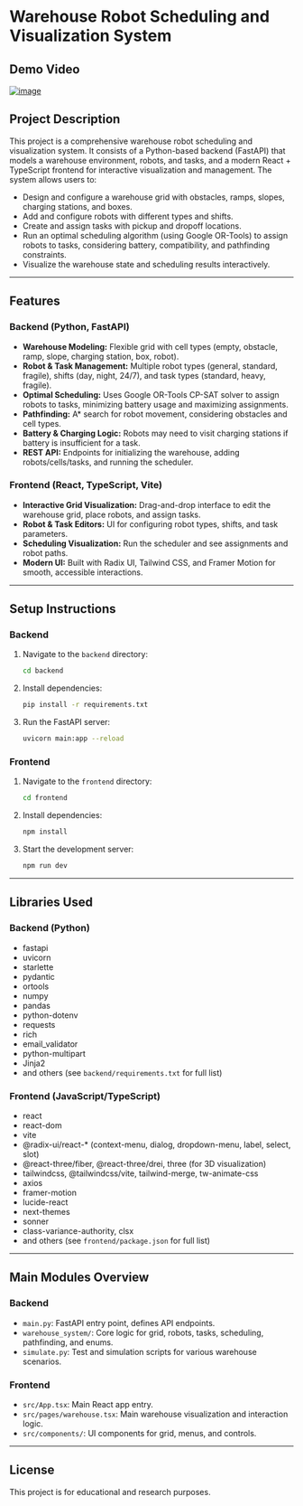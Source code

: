 # Warehouse Robot Scheduling and Visualization System
## Demo Video
[![image](https://github.com/user-attachments/assets/bacbb3a7-6046-41c3-8a17-475e62ec41b3)]([https://drive.google.com/file/d/FILE_ID/view](https://drive.google.com/file/d/1qPds7T_PVsJfW0BGZGB1oQ05j5uFf7ec/view?usp=sharing))
## Project Description

This project is a comprehensive warehouse robot scheduling and visualization system. It consists of a Python-based backend (FastAPI) that models a warehouse environment, robots, and tasks, and a modern React + TypeScript frontend for interactive visualization and management. The system allows users to:
- Design and configure a warehouse grid with obstacles, ramps, slopes, charging stations, and boxes.
- Add and configure robots with different types and shifts.
- Create and assign tasks with pickup and dropoff locations.
- Run an optimal scheduling algorithm (using Google OR-Tools) to assign robots to tasks, considering battery, compatibility, and pathfinding constraints.
- Visualize the warehouse state and scheduling results interactively.

---

## Features

### Backend (Python, FastAPI)
- **Warehouse Modeling:** Flexible grid with cell types (empty, obstacle, ramp, slope, charging station, box, robot).
- **Robot & Task Management:** Multiple robot types (general, standard, fragile), shifts (day, night, 24/7), and task types (standard, heavy, fragile).
- **Optimal Scheduling:** Uses Google OR-Tools CP-SAT solver to assign robots to tasks, minimizing battery usage and maximizing assignments.
- **Pathfinding:** A* search for robot movement, considering obstacles and cell types.
- **Battery & Charging Logic:** Robots may need to visit charging stations if battery is insufficient for a task.
- **REST API:** Endpoints for initializing the warehouse, adding robots/cells/tasks, and running the scheduler.

### Frontend (React, TypeScript, Vite)
- **Interactive Grid Visualization:** Drag-and-drop interface to edit the warehouse grid, place robots, and assign tasks.
- **Robot & Task Editors:** UI for configuring robot types, shifts, and task parameters.
- **Scheduling Visualization:** Run the scheduler and see assignments and robot paths.
- **Modern UI:** Built with Radix UI, Tailwind CSS, and Framer Motion for smooth, accessible interactions.

---

## Setup Instructions

### Backend
1. Navigate to the `backend` directory:
   ```sh
   cd backend
   ```
2. Install dependencies:
   ```sh
   pip install -r requirements.txt
   ```
3. Run the FastAPI server:
   ```sh
   uvicorn main:app --reload
   ```

### Frontend
1. Navigate to the `frontend` directory:
   ```sh
   cd frontend
   ```
2. Install dependencies:
   ```sh
   npm install
   ```
3. Start the development server:
   ```sh
   npm run dev
   ```

---

## Libraries Used

### Backend (Python)
- fastapi
- uvicorn
- starlette
- pydantic
- ortools
- numpy
- pandas
- python-dotenv
- requests
- rich
- email_validator
- python-multipart
- Jinja2
- and others (see `backend/requirements.txt` for full list)

### Frontend (JavaScript/TypeScript)
- react
- react-dom
- vite
- @radix-ui/react-* (context-menu, dialog, dropdown-menu, label, select, slot)
- @react-three/fiber, @react-three/drei, three (for 3D visualization)
- tailwindcss, @tailwindcss/vite, tailwind-merge, tw-animate-css
- axios
- framer-motion
- lucide-react
- next-themes
- sonner
- class-variance-authority, clsx
- and others (see `frontend/package.json` for full list)

---

## Main Modules Overview

### Backend
- `main.py`: FastAPI entry point, defines API endpoints.
- `warehouse_system/`: Core logic for grid, robots, tasks, scheduling, pathfinding, and enums.
- `simulate.py`: Test and simulation scripts for various warehouse scenarios.

### Frontend
- `src/App.tsx`: Main React app entry.
- `src/pages/warehouse.tsx`: Main warehouse visualization and interaction logic.
- `src/components/`: UI components for grid, menus, and controls.

---

## License
This project is for educational and research purposes.
